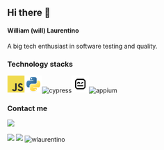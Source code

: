 ## Hi there 👋

#### William (will) Laurentino
A big tech enthusiast in software testing and quality.

### Technology stacks
<img src="https://raw.githubusercontent.com/devicons/devicon/master/icons/javascript/javascript-original.svg" alt="javascript" width="40" height="40" style="max-width: 100%;"><img src="https://raw.githubusercontent.com/devicons/devicon/master/icons/python/python-original.svg" alt="python" width="40" height="40" style="max-width: 100%;"><img src="https://raw.githubusercontent.com/simple-icons/simple-icons/6e46ec1fc23b60c8fd0d2f2ff46db82e16dbd75f/icons/cypress.svg" alt="cypress" width="40" height="40" style="max-width: 100%;"><img src="https://raw.githubusercontent.com/vscode-icons/vscode-icons/master/icons/file_type_robotframework.svg" alt="robot-framework" width="40" height="40" style="max-width: 100%;"><img src="https://raw.githubusercontent.com/openjs-foundation/artwork/ac43961d1157f973c54f210cf5e0c9c45e3d3f10/projects/appium/appium-logo-stacked-grayscale.svg" alt="appium" width="40" height="40" style="max-width: 100%;">


### Contact me
<a  href="https://www.linkedin.com/in/wlaurentino/"><img src="https://img.shields.io/badge/LinkedIn-0077B5?style=for-the-badge&logo=linkedin&logoColor=white" /></a>
<p>

<img height=160px src="https://github-readme-stats.vercel.app/api?username=wlaurentino&theme=dracula">
<img height=160px src="https://github-readme-stats.vercel.app/api/top-langs/?username=wlaurentino&theme=dracula&layout=compact">
<img align="center" src="https://github-readme-streak-stats.herokuapp.com/?user=wlaurentino&theme=dark" alt="wlaurentino"/>



<!--
**wlaurentino/wlaurentino** is a ✨ _special_ ✨ repository because its `README.md` (this file) appears on your GitHub profile.

Here are some ideas to get you started:

- 🔭 I’m currently working on ...
- 🌱 I’m currently learning ...
- 👯 I’m looking to collaborate on ...
- 🤔 I’m looking for help with ...
- 💬 Ask me about ...
- 📫 How to reach me: ...
- 😄 Pronouns: ...
- ⚡ Fun fact: ...
-->
